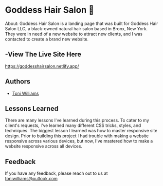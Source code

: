 
# Goddess Hair Salon 👑

About:
Goddess Hair Salon is a landing page that was built for Goddess Hair Salon LLC, a black-owned natural hair salon based in Bronx, New York. They were in need of a new website to attract new clients, and I was contacted to create a brand new website.


## -View The Live Site Here 
https://goddesshairsalon.netlify.app/

## Authors

- [Toni Williams](https://toniwilliams.netlify.app)


## Lessons Learned

There are many lessons I've learned during this process. To cater to my client's requests, I've learned many different CSS tricks, styles, and techniques. The biggest lesson I learned was how to master responsive site design. Prior to building this project I had trouble with making a website responsive across various devices, but now, I've mastered how to make a website responsive across all devices.
## Feedback

If you have any feedback, please reach out to us at toniwilliams@outlook.com
